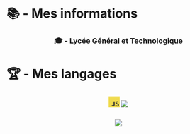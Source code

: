 ### <h1>📚 - Mes informations</h1>
### <p align="center">🎓 - Lycée Général et Technologique</p>
### <h1>🏆 - Mes langages</h1>
### <p align="center"> <img height="25" src="https://raw.githubusercontent.com/github/explore/80688e429a7d4ef2fca1e82350fe8e3517d3494d/topics/javascript/javascript.png"> <img height="25" src="https://upload.wikimedia.org/wikipedia/commons/thumb/c/c3/Python-logo-notext.svg/1024px-Python-logo-notext.svg.png"> </p>
### <p align="center"><img height="35" src="https://byfeel.info/wp-content/uploads/2015/02/css-html2-e1517475681211.png"></p>
